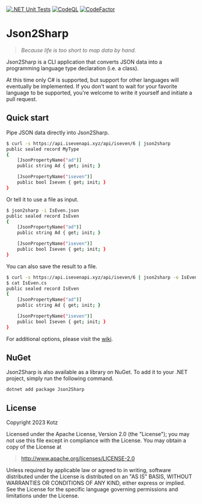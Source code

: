 [![.NET Unit Tests][.NET-Badge]][.NET-Url]
[![CodeQL][CodeQL-Badge]][CodeQL-Url]
[![CodeFactor][CodeFactor-Badge]][CodeFactor-Url]

# Json2Sharp

> *Because life is too short to map data by hand.*

Json2Sharp is a CLI application that converts JSON data into a programming language type declaration (i.e. a class).

At this time only C# is supported, but support for other languages will eventually be implemented. If you don't want to wait for your favorite language to be supported, you're welcome to write it yourself and initiate a pull request.

## Quick start

Pipe JSON data directly into Json2Sharp.

```bash
$ curl -s https://api.isevenapi.xyz/api/iseven/6 | json2sharp
public sealed record MyType
{
    [JsonPropertyName("ad")]
    public string Ad { get; init; }

    [JsonPropertyName("iseven")]
    public bool Iseven { get; init; }
}
```

Or tell it to use a file as input.

```bash
$ json2sharp -i IsEven.json
public sealed record IsEven
{
    [JsonPropertyName("ad")]
    public string Ad { get; init; }

    [JsonPropertyName("iseven")]
    public bool Iseven { get; init; }
}
```

You can also save the result to a file.

```bash
$ curl -s https://api.isevenapi.xyz/api/iseven/6 | json2sharp -o IsEven.cs
$ cat IsEven.cs
public sealed record IsEven
{
    [JsonPropertyName("ad")]
    public string Ad { get; init; }

    [JsonPropertyName("iseven")]
    public bool Iseven { get; init; }
}
```

For additional options, please visit the [wiki][GithubWiki].

## NuGet

Json2Sharp is also available as a library on NuGet. To add it to your .NET project, simply run the following command.

```
dotnet add package Json2Sharp
```

## License

Copyright 2023 Kotz

Licensed under the Apache License, Version 2.0 (the "License");
you may not use this file except in compliance with the License.
You may obtain a copy of the License at

> http://www.apache.org/licenses/LICENSE-2.0

Unless required by applicable law or agreed to in writing, software
distributed under the License is distributed on an "AS IS" BASIS,
WITHOUT WARRANTIES OR CONDITIONS OF ANY KIND, either express or implied.
See the License for the specific language governing permissions and
limitations under the License.

[GithubWiki]: ../../wiki
[CodeFactor-Url]: https://www.codefactor.io/repository/github/kaoticz/json2sharp/overview/main
[CodeFactor-Badge]: https://www.codefactor.io/repository/github/kaoticz/json2sharp/badge/main
[.NET-Url]: ../../actions/workflows/dotnet.yml
[.NET-Badge]: ../../actions/workflows/dotnet.yml/badge.svg
[CodeQL-Url]: ../../actions/workflows/codeql.yml
[CodeQL-Badge]: ../../actions/workflows/codeql.yml/badge.svg